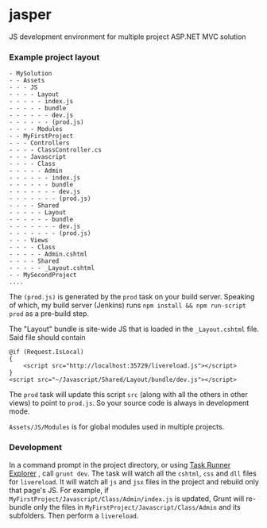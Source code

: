 # jasper
JS development environment for multiple project ASP.NET MVC solution
### Example project layout
```
- MySolution
- - Assets
- - - JS
- - - - Layout
- - - - - index.js
- - - - - bundle
- - - - - - dev.js
- - - - - - (prod.js)
- - - - Modules
- - MyFirstProject
- - - Controllers
- - - - ClassController.cs
- - - Javascript
- - - - Class
- - - - - Admin
- - - - - - index.js
- - - - - - bundle
- - - - - - - dev.js
- - - - - - - (prod.js)
- - - - Shared
- - - - - Layout
- - - - - - bundle
- - - - - - - dev.js
- - - - - - - (prod.js)
- - - Views
- - - - Class
- - - - - Admin.cshtml
- - - - Shared
- - - - - _Layout.cshtml
- - MySecondProject
....

```

The `(prod.js)` is generated by the `prod` task on your build server. Speaking of which, my build server (Jenkins) 
runs `npm install && npm run-script prod` as a pre-build step.

The "Layout" bundle is site-wide JS that is loaded in the `_Layout.cshtml` file. Said file should contain

```
@if (Request.IsLocal)
{
    <script src="http://localhost:35729/livereload.js"></script>
}
<script src="~/Javascript/Shared/Layout/bundle/dev.js"></script>
```

The `prod` task will update this script `src` (along with all the others in other views) to point to `prod.js`. 
So your source code is always in development mode.

`Assets/JS/Modules` is for global modules used in multiple projects.

### Development

In a command prompt in the project directory, or using 
[Task Runner Explorer](https://visualstudiogallery.msdn.microsoft.com/8e1b4368-4afb-467a-bc13-9650572db708) 
, call `grunt dev`. The task will watch all the `cshtml`, `css` and `dll` files for `livereload`. It will watch all
`js` and `jsx` files in the project and rebuild only that page's JS. For example, if 
`MyFirstProject/Javascript/Class/Admin/index.js` is updated, Grunt will re-bundle only the files in 
`MyFirstProject/Javascript/Class/Admin` and its subfolders. Then perform a `livereload`.
